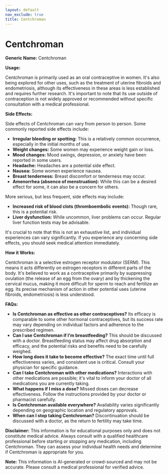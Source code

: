 ```yaml
---
layout: default
nav_exclude: true
title: Centchroman
---
```


# Centchroman

**Generic Name:** Centchroman

**Usage:**

Centchroman is primarily used as an oral contraceptive in women.  It's also being explored for other uses, such as the treatment of uterine fibroids and endometriosis, although its effectiveness in these areas is less established and requires further research.  It's important to note that its use outside of contraception is not widely approved or recommended without specific consultation with a medical professional.

**Side Effects:**

Side effects of Centchroman can vary from person to person. Some commonly reported side effects include:

* **Irregular bleeding or spotting:** This is a relatively common occurrence, especially in the initial months of use.
* **Weight changes:** Some women may experience weight gain or loss.
* **Mood changes:**  Mood swings, depression, or anxiety have been reported in some users.
* **Headache:**  Headaches are a potential side effect.
* **Nausea:** Some women experience nausea.
* **Breast tenderness:**  Breast discomfort or tenderness may occur.
* **Amenorrhea (absence of menstruation):** While this can be a desired effect for some, it can also be a concern for others.

More serious, but less frequent, side effects may include:

* **Increased risk of blood clots (thromboembolic events):** Though rare, this is a potential risk.
* **Liver dysfunction:**  While uncommon, liver problems can occur.  Regular liver function tests may be advisable.

It's crucial to note that this is not an exhaustive list, and individual experiences can vary significantly.  If you experience any concerning side effects, you should seek medical attention immediately.

**How it Works:**

Centchroman is a selective estrogen receptor modulator (SERM). This means it acts differently on estrogen receptors in different parts of the body. It's believed to work as a contraceptive primarily by suppressing ovulation (the release of an egg from the ovary) and by thickening the cervical mucus, making it more difficult for sperm to reach and fertilize an egg.  Its precise mechanism of action in other potential uses (uterine fibroids, endometriosis) is less understood.

**FAQs:**

* **Is Centchroman as effective as other contraceptives?** Its efficacy is comparable to some other hormonal contraceptives, but its success rate may vary depending on individual factors and adherence to the prescribed regimen.
* **Can I use Centchroman if I'm breastfeeding?**  This should be discussed with a doctor. Breastfeeding status may affect drug absorption and efficacy, and the potential risks and benefits need to be carefully weighed.
* **How long does it take to become effective?**  The exact time until full effectiveness varies, and consistent use is critical.  Consult your physician for specific guidance.
* **Can I take Centchroman with other medications?** Interactions with other medications are possible; it's vital to inform your doctor of all medications you are currently taking.
* **What happens if I miss a dose?**  Missed doses can decrease effectiveness.  Follow the instructions provided by your doctor or pharmacist carefully.
* **Is Centchroman available everywhere?** Availability varies significantly depending on geographic location and regulatory approvals.
* **When can I stop taking Centchroman?**  Discontinuation should be discussed with a doctor, as the return to fertility may take time.


**Disclaimer:** This information is for educational purposes only and does not constitute medical advice.  Always consult with a qualified healthcare professional before starting or stopping any medication, including Centchroman. They can assess your individual health needs and determine if Centchroman is appropriate for you.


**Note:** This information is AI-generated or crowd-sourced and may not be accurate. Please consult a medical professional for verified advice.